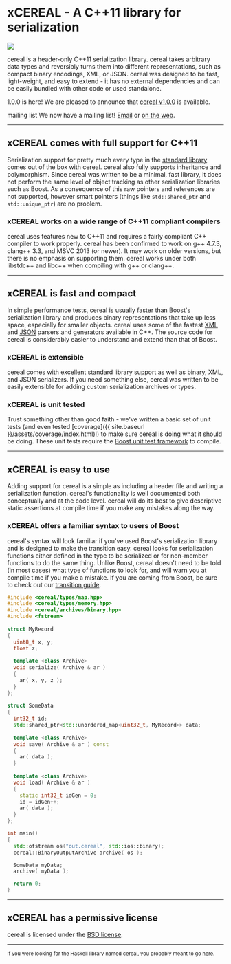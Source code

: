 
xCEREAL - A C++11 library for serialization
==========================================

<img class="media-object pull-right" src="{{ site.baseurl }}/assets/img/cerealboxside.png"></img>

cereal is a header-only C++11 serialization library.  cereal takes arbitrary
data types and reversibly turns them into different representations, such as
compact binary encodings, XML, or JSON.  cereal was designed to be fast,
light-weight, and easy to extend - it has no external dependencies and can be
easily bundled with other code or used standalone.

<span class="label label-inverse">1.0.0 is here!</span>
We are pleased to announce that [cereal v1.0.0](https://github.com/USCiLab/cereal/releases/tag/v1.0.0) is available.

<span class="label label-inverse">mailing list</span>
We now have a mailing list! <a href="mailto:cerealcpp@googlegroups.com">Email</a> or [on the web](https://groups.google.com/forum/#!forum/cerealcpp).

---

## xCEREAL comes with full support for C++11

Serialization support for pretty much every type in the [standard library](http://en.cppreference.com/w/) comes out of the box with cereal.  cereal also fully supports inheritance and polymorphism.  Since cereal was written to be a minimal, fast library, it does not perform the same level of object tracking as other serialization libraries such as Boost.  As a consequence of this raw pointers and references are not supported, however smart pointers (things like `std::shared_ptr` and `std::unique_ptr`) are no problem.

### xCEREAL works on a wide range of C++11 compliant compilers

cereal uses features new to C++11 and requires a fairly compliant C++ compiler to work properly.  cereal has been confirmed to work on g++ 4.7.3, clang++ 3.3, and MSVC 2013 (or newer).  It may work on older versions, but there is no emphasis on supporting them.  cereal works under both libstdc++ and libc++ when compiling with g++ or clang++.

---

## xCEREAL is fast and compact

In simple performance tests, cereal is usually faster than Boost's serialization library and produces binary representations that take up less space, especially for smaller objects.  cereal uses some of the fastest [XML](http://rapidxml.sourceforge.net/) and [JSON](https://code.google.com/p/rapidjson/) parsers and generators available in C++.  The source code for cereal is considerably easier to understand and extend than that of Boost.

### xCEREAL is extensible

cereal comes with excellent standard library support as well as binary, XML, and JSON serializers.  If you need something else, cereal was written to be easily extensible for adding custom serialization archives or types.

### xCEREAL is unit tested

Trust something other than good faith - we've written a basic set of unit tests (and even tested [coverage]({{ site.baseurl }}/assets/coverage/index.html)!) to make sure cereal is doing what it should be doing.  These unit tests require the [Boost unit test framework](http://www.boost.org/doc/libs/1_53_0/libs/test/doc/html/utf.html) to compile.

---

## xCEREAL is easy to use

Adding support for cereal is a simple as including a header file and writing a serialization function.  cereal's
functionality is well documented both conceptually and at the code level.  cereal will do its best to give descriptive static assertions at compile time if you
make any mistakes along the way.

### xCEREAL offers a familiar syntax to users of Boost

cereal's syntax will look familiar if you've used Boost's serialization library and is designed to make the transition easy.  cereal looks for serialization functions either defined in the type to be serialized or for non-member functions to do the same thing.  Unlike Boost, cereal doesn't need to be told (in most cases) what type of functions to look for, and will warn you at compile time if you make a mistake.  If you are coming from Boost, be sure to check out our [transition guide](transition_from_boost.html).

```cpp
#include <cereal/types/map.hpp>
#include <cereal/types/memory.hpp>
#include <cereal/archives/binary.hpp>
#include <fstream>
    
struct MyRecord
{
  uint8_t x, y;
  float z;
  
  template <class Archive>
  void serialize( Archive & ar )
  {
    ar( x, y, z );
  }
};
    
struct SomeData
{
  int32_t id;
  std::shared_ptr<std::unordered_map<uint32_t, MyRecord>> data;
  
  template <class Archive>
  void save( Archive & ar ) const
  {
    ar( data );
  }
      
  template <class Archive>
  void load( Archive & ar )
  {
    static int32_t idGen = 0;
    id = idGen++;
    ar( data );
  }
};

int main()
{
  std::ofstream os("out.cereal", std::ios::binary);
  cereal::BinaryOutputArchive archive( os );

  SomeData myData;
  archive( myData );

  return 0;
}
```    

---

## xCEREAL has a permissive license

cereal is licensed under the [BSD license](http://opensource.org/licenses/BSD-3-Clause).

---


<small>If you were looking for the Haskell library named cereal, you probably meant to go <a href="http://hackage.haskell.org/package/cereal-0.3.5.2">here</a>.</small>
